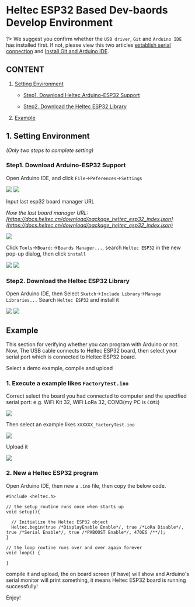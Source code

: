 # Heltec ESP32 Based Dev-baords Develop Environment

?> We suggest you confirm whether the `USB driver`, `Git` and `Arduino IDE` has installed first. If not, please view this two articles [establish serial connection](/en/related_documents/establish_serial_connection) and [Install Git and Arduino IDE](/en/related_documents/how_to_install_git_and_arduino).

## CONTENT

1. [Setting Environment](#setting-environment)

    - [Step1. Download Heltec Arduino-ESP32 Support](#step1-download-arduino-esp32-support)

    - [Step2. Download the Heltec ESP32 Library](#step2-download-the-m5stack-lib)

2. [Example](#example)

## 1. Setting Environment

*(Only two steps to complete setting)*

### Step1. Download Arduino-ESP32 Support

Open Arduino IDE, and click `File`->`Peferences`->`Settings`

<img src="img/how_to_install_esp32_Arduino/01.png">

<img src="img/how_to_install_esp32_Arduino/02.png">

Input last esp32 board manager URL

*Now the last board manager URL: [https://docs.heltec.cn/download/package_heltec_esp32_index.json](https://docs.heltec.cn/download/package_heltec_esp32_index.json)*

<img src="img/how_to_install_esp32_Arduino/03.png">

Click `Tools`->`Board:`->`Boards Manager...`, search `Heltec ESP32` in the new pop-up dialog, then click `install`

<img src="img/how_to_install_esp32_Arduino/04.png">

<img src="img/how_to_install_esp32_Arduino/05.jpg">

### Step2. Download the Heltec ESP32 Library

Open Arduino IDE, then Select `Sketch`->`Include Library`->`Manage Libraries...`
Search `Heltec ESP32` and install it

<img src="img/how_to_install_esp32_Arduino/06.png">

<img src="img/how_to_install_esp32_Arduino/07.jpg">


## Example

This section for verifying whether you can program with Arduino or not. Now, The USB cable connects to Heltec ESP32 board, then select your serial port which is connected to Heltec ESP32 board.

Select a demo example, compile and upload

### 1. Execute a example likes `FactoryTest.ino`

Correct select the board you had connected to computer and the specified serial port: e.g. WiFi Kit 32, WiFi LoRa 32, COM3(my PC is `COM3`)

<img src="img/how_to_install_esp32_Arduino/08.png">

Then select an example likes `XXXXXX_FactoryTest.ino`

<img src="img/how_to_install_esp32_Arduino/09.png">

Upload it

<img src="img/how_to_install_esp32_Arduino/10.png">

### 2. New a Heltec ESP32 program

Open Arduino IDE, then new a `.ino` file, then copy the below code.

```arduino
#include <heltec.h>

// the setup routine runs once when starts up
void setup(){

  // Initialize the Heltec ESP32 object
  Heltec.begin(true /*DisplayEnable Enable*/, true /*LoRa Disable*/, true /*Serial Enable*/, true /*PABOOST Enable*/, 470E6 /**/);
}

// the loop routine runs over and over again forever
void loop() {

}
```

compile it and upload, the on board screen (if have) will show and Arduino's serial monitor will print something, it means Heltec ESP32 board is running successfully!

Enjoy!

